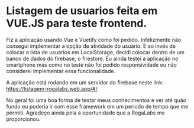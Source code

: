 # Listagem de usuarios feita em VUE.JS para teste frontend.

Fiz a aplicação usando Vue e Vuetify como foi pedido. Infelizmente não consegui implementar a opção de atividade do usuário. E ao invés de colocar a lista de usuarios em LocalStorage, decidi colocar dentro de um banco de dados do firebase, o firestore. 
Eu ainda testei a aplicação no smartphone mas como no teste não foi pedido responsividade eu não considerei implementar essa funcionalidade.

A aplicação está rodando em um servidor do firebase neste link: https://listagem-rogalabs.web.app/#/

No geral foi uma boa forma de testar meus conhecimentos e ver até quão fundo eu poderia ir com esse framework em um periodo de tempo que me permiti. Agradeço ainda pela a oportunidade que a RogaLabs me proporcionou. 

